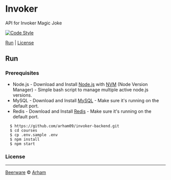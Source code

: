 # Invoker
API for Invoker Magic Joke

[![Code Style](https://img.shields.io/badge/code%20style-standard-green.svg)](https://github.com/feross/standard)


[Run](#run) |
[License](#license)

## Run

### Prerequisites
- Node.js - Download and Install [Node.js](https://nodejs.org/en/) with [NVM](https://github.com/creationix/nvm) (Node Version Manager) - Simple bash script to manage multiple active node.js versions.
- MySQL - Download and Install [MySQL](https://www.mysql.com/downloads/) - Make sure it's running on the default port.
- Redis - Download and Install [Redis](https://redis.io/download/) - Make sure it's running on the default port.

```
  $ https://github.com/arham09/invoker-backend.git
  $ cd courses
  $ cp .env.sample .env
  $ npm install
  $ npm start
```

### License
----

[Beerware](https://en.wikipedia.org/wiki/Beerware "Beerware") © [Arham](https://twitter.com/arham_abiyan "Arham")